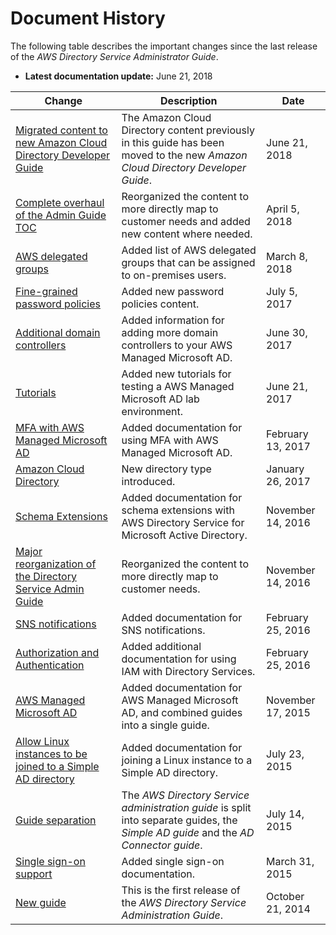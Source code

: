 # Document History<a name="document_history"></a>

The following table describes the important changes since the last release of the *AWS Directory Service Administrator Guide*\. 
+ **Latest documentation update:** June 21, 2018

| Change | Description | Date | 
| --- |--- |--- |
| [Migrated content to new Amazon Cloud Directory Developer Guide](https://docs.aws.amazon.com/clouddirectory/latest/developerguide/what_is_cloud_directory.html) | The Amazon Cloud Directory content previously in this guide has been moved to the new *Amazon Cloud Directory Developer Guide*\. | June 21, 2018 | 
| [Complete overhaul of the Admin Guide TOC](http://docs.aws.amazon.com/directoryservice/latest/admin-guide/what_is.html) | Reorganized the content to more directly map to customer needs and added new content where needed\. | April 5, 2018 | 
| [AWS delegated groups](http://docs.aws.amazon.com/directoryservice/latest/admin-guide/ms_ad_getting_started_what_gets_created.html) | Added list of AWS delegated groups that can be assigned to on\-premises users\. | March 8, 2018 | 
| [Fine\-grained password policies](http://docs.aws.amazon.com/directoryservice/latest/admin-guide/ms_ad_password_policies.html) | Added new password policies content\. | July 5, 2017 | 
| [Additional domain controllers](http://docs.aws.amazon.com/directoryservice/latest/admin-guide/ms_ad_deploy_additional_dcs.html) | Added information for adding more domain controllers to your AWS Managed Microsoft AD\. | June 30, 2017 | 
| [Tutorials](http://docs.aws.amazon.com/directoryservice/latest/admin-guide/ms_ad_tutorial_test_lab.html) | Added new tutorials for testing a AWS Managed Microsoft AD lab environment\. | June 21, 2017 | 
| [MFA with AWS Managed Microsoft AD](http://docs.aws.amazon.com/directoryservice/latest/admin-guide/ms_ad_mfa.html) | Added documentation for using MFA with AWS Managed Microsoft AD\. | February 13, 2017 | 
| [Amazon Cloud Directory](http://docs.aws.amazon.com/directoryservice/latest/admin-guide/what_is.html) | New directory type introduced\. | January 26, 2017 | 
| [Schema Extensions](http://docs.aws.amazon.com/directoryservice/latest/admin-guide/ms_ad_schema_extensions.html) | Added documentation for schema extensions with AWS Directory Service for Microsoft Active Directory\. | November 14, 2016 | 
| [Major reorganization of the Directory Service Admin Guide](http://docs.aws.amazon.com/directoryservice/latest/admin-guide/what-is.html) | Reorganized the content to more directly map to customer needs\.  | November 14, 2016 | 
| [SNS notifications](http://docs.aws.amazon.com/directoryservice/latest/admin-guide/ms_ad_enable_notifications.html) | Added documentation for SNS notifications\. | February 25, 2016 | 
| [Authorization and Authentication](http://docs.aws.amazon.com/directoryservice/latest/admin-guide/iam_auth_access.html) | Added additional documentation for using IAM with Directory Services\. | February 25, 2016 | 
| [AWS Managed Microsoft AD](http://docs.aws.amazon.com/directoryservice/latest/admin-guide/directory_microsoft_ad.html) | Added documentation for AWS Managed Microsoft AD, and combined guides into a single guide\. | November 17, 2015 | 
| [Allow Linux instances to be joined to a Simple AD directory](http://docs.aws.amazon.com/directoryservice/latest/admin-guide/join_linux_instance.html) | Added documentation for joining a Linux instance to a Simple AD directory\. | July 23, 2015 | 
| [Guide separation ](http://docs.aws.amazon.com/directoryservice/latest/admin-guide/what_is.html) | The *AWS Directory Service administration guide* is split into separate guides, the *Simple AD guide* and the *AD Connector guide*\. | July 14, 2015 | 
| [Single sign\-on support](http://docs.aws.amazon.com/directoryservice/latest/admin-guide/ms_ad_single_sign_on.html) | Added single sign\-on documentation\. | March 31, 2015 | 
| [New guide](http://docs.aws.amazon.com/directoryservice/latest/admin-guide/what_is.html) | This is the first release of the *AWS Directory Service Administration Guide*\.  | October 21, 2014 | 